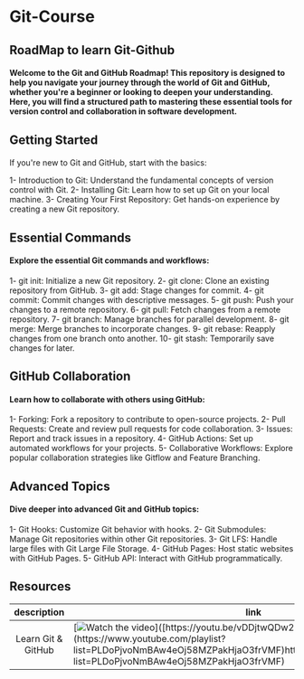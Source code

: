 # Git-Course <br>

## RoadMap to learn Git-Github <br>

#### Welcome to the Git and GitHub Roadmap! This repository is designed to help you navigate your journey through the world of Git and GitHub, whether you're a beginner or looking to deepen your understanding. Here, you will find a structured path to mastering these essential tools for version control and collaboration in software development. 

## Getting Started <br>

####
If you're new to Git and GitHub, start with the basics:

1- Introduction to Git: Understand the fundamental concepts of version control with Git.
2- Installing Git: Learn how to set up Git on your local machine.
3- Creating Your First Repository: Get hands-on experience by creating a new Git repository.


## Essential Commands
#### Explore the essential Git commands and workflows:

1- git init: Initialize a new Git repository.
2- git clone: Clone an existing repository from GitHub.
3- git add: Stage changes for commit.
4- git commit: Commit changes with descriptive messages.
5- git push: Push your changes to a remote repository.
6- git pull: Fetch changes from a remote repository.
7- git branch: Manage branches for parallel development.
8- git merge: Merge branches to incorporate changes.
9- git rebase: Reapply changes from one branch onto another.
10- git stash: Temporarily save changes for later.


## GitHub Collaboration
#### Learn how to collaborate with others using GitHub:

1- Forking: Fork a repository to contribute to open-source projects.
2- Pull Requests: Create and review pull requests for code collaboration.
3- Issues: Report and track issues in a repository.
4- GitHub Actions: Set up automated workflows for your projects.
5- Collaborative Workflows: Explore popular collaboration strategies like Gitflow and Feature Branching.


## Advanced Topics
#### Dive deeper into advanced Git and GitHub topics:

1- Git Hooks: Customize Git behavior with hooks.
2- Git Submodules: Manage Git repositories within other Git repositories.
3- Git LFS: Handle large files with Git Large File Storage.
4- GitHub Pages: Host static websites with GitHub Pages.
5- GitHub API: Interact with GitHub programmatically.


## Resources

|                       description                       | link |
| :------------------------------------------------------: | ---- |
| Learn Git & GitHub  | [![Watch the video]([https://img.youtube.com/vi/vDDjtwQDw2k/maxresdefault.jpg](https://i.ytimg.com/vi/ACOiGZoqC8w/hqdefault.jpg?sqp=-oaymwEbCKgBEF5IVfKriqkDDggBFQAAiEIYAXABwAEG&rs=AOn4CLB_ITslvdj4Euwfb1EdySDWoLIhWw))]([https://youtu.be/vDDjtwQDw2k](https://www.youtube.com/playlist?list=PLDoPjvoNmBAw4eOj58MZPakHjaO3frVMF)https://www.youtube.com/playlist?list=PLDoPjvoNmBAw4eOj58MZPakHjaO3frVMF)     |


